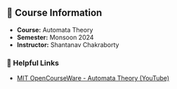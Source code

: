 ## 📘 Course Information

- **Course:** Automata Theory  
- **Semester:** Monsoon 2024  
- **Instructor:** Shantanav Chakraborty  

### 🔗 Helpful Links
- [MIT OpenCourseWare - Automata Theory (YouTube)](https://www.youtube.com/watch?v=9syvZr-9xwk&list=PLUl4u3cNGP60_JNv2MmK3wkOt9syvfQWY&ab_channel=MITOpenCourseWare)

